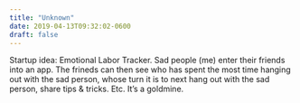 ```yaml
---
title: "Unknown"
date: 2019-04-13T09:32:02-0600
draft: false
---
```


Startup idea: Emotional Labor Tracker. Sad people (me) enter their friends into an app. The frineds can then see who has spent the most time hanging out with the sad person, whose turn it is to next hang out with the sad person, share tips & tricks. Etc. It’s a goldmine.
